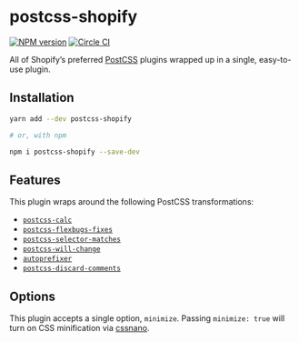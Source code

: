# postcss-shopify

[![NPM version][npm-image]][npm-url]
[![Circle CI](https://circleci.com/gh/Shopify/postcss-shopify.svg?style=shield)](https://circleci.com/gh/Shopify/postcss-shopify)

All of Shopify’s preferred [PostCSS](https://github.com/postcss/postcss) plugins wrapped up in a single, easy-to-use plugin.

## Installation

```bash
yarn add --dev postcss-shopify

# or, with npm

npm i postcss-shopify --save-dev
```

## Features

This plugin wraps around the following PostCSS transformations:

- [`postcss-calc`](https://github.com/postcss/postcss-calc)
- [`postcss-flexbugs-fixes`](https://github.com/luisrudge/postcss-flexbugs-fixes)
- [`postcss-selector-matches`](https://github.com/postcss/postcss-selector-matches)
- [`postcss-will-change`](https://github.com/postcss/postcss-will-change)
- [`autoprefixer`](https://github.com/postcss/autoprefixer)
- [`postcss-discard-comments`](https://github.com/ben-eb/postcss-discard-comments)

## Options

This plugin accepts a single option, `minimize`. Passing `minimize: true` will turn on CSS minification via [cssnano](https://cssnano.co).

[npm-url]: https://npmjs.org/package/postcss-shopify
[npm-image]: http://img.shields.io/npm/v/postcss-shopify.svg?style=shield
